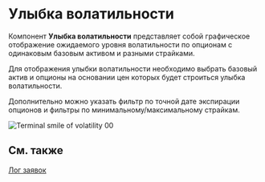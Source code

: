 # Улыбка волатильности

Компонент **Улыбка волатильности** представляет собой графическое отображение ожидаемого уровня волатильности по опционам с одинаковым базовым активом и разными страйками.

Для отображения улыбки волатильности необходимо выбрать базовый актив и опционы на основании цен которых будет строиться улыбка волатильности.

Дополнительно можно указать фильтр по точной дате экспирации опционов и фильтры по минимальному\/максимальному страйкам.

![Terminal smile of volatility 00](~/images/Terminal_smile_of_volatility_00.png)

## См. также

[Лог заявок](Terminal_orderlog.md)
